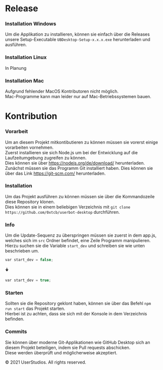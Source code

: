 # Release

### Installation Windows
Um die Applikation zu installieren, können sie einfach über die Releases unsere Setup-Executable `UBDesktop-Setup-x.x.x.exe` herunterladen und ausführen.

### Installation Linux
In Planung

### Installation Mac
Aufgrund fehlender MacOS Kontributoren nicht möglich. \
Mac-Programme kann man leider nur auf Mac-Betriebssystemen bauen. 

# Kontribution

### Vorarbeit
Um an diesem Projekt mitkontibutieren zu können müssen sie vorerst einige vorarbeiten vornehmen. \
Zuerst installieren sie sich Node.js um bei der Entwicklung auf die Laufzeitumgebung zugreifen zu können. \
Dies können sie über https://nodejs.org/de/download/ herunterladen. \
Zunächst müssen sie das Programm Git installiert haben. Dies können sie über das Link https://git-scm.com/ herunterladen.

### Installation
Um das Projekt ausführen zu können müssen sie über die Kommandozeile diese Repository klonen. \
Dies können sie in einem beliebigen Verzeichnis mit `git clone https://github.com/0xtcb/userbot-desktop` durchführen.

### Info
Um die Update-Sequenz zu überspringen müssen sie zuerst in dem app.js, welches sich im `src` Ordner befindet, eine Zeile Programm manipulieren. \
Hierzu suchen sie die Variable `start_dev` und schreiben sie wie unten beschrieben um. 
```c 
var start_dev = false;
```
🠋
```c 
var start_dev = true;
```

### Starten
Sollten sie die Repository geklont haben, können sie über das Befehl `npm run start` das Projekt starten. \
Hierbei ist zu achten, dass sie sich mit der Konsole in dem Verzeichnis befinden.

### Commits
Sie können über moderne Git-Applikationen wie GitHub Desktop sich an diesem Projekt beteiligen, indem sie Pull requests abschicken. \
Diese werden überprüft und möglicherweise akzeptiert.

© 2021 UserStudios.  All rights reserved.
